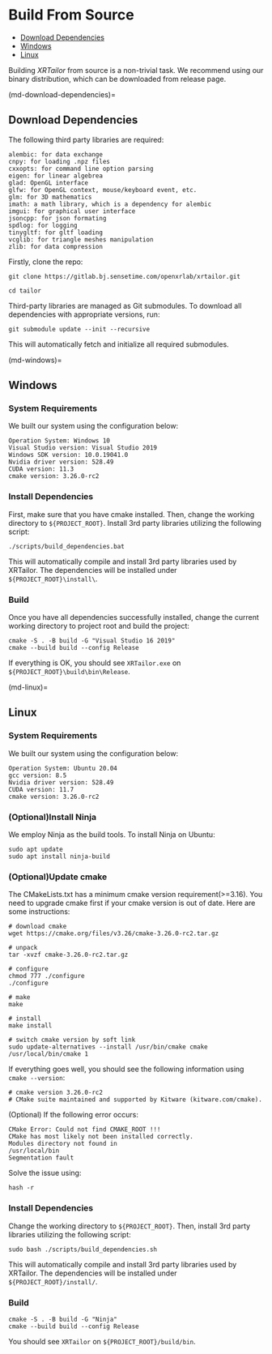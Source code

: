 # Build From Source

- [Download Dependencies](md-download-dependencies)
- [Windows](md-windows)
- [Linux](md-linux)

Building *XRTailor* from source is a non-trivial task. We recommend using our binary distribution, which can be downloaded from release page.

(md-download-dependencies)=

## Download Dependencies

The following third party libraries are required:

```text
alembic: for data exchange
cnpy: for loading .npz files
cxxopts: for command line option parsing
eigen: for linear algebrea
glad: OpenGL interface
glfw: for OpenGL context, mouse/keyboard event, etc.
glm: for 3D mathematics
imath: a math library, which is a dependency for alembic
imgui: for graphical user interface
jsoncpp: for json formating
spdlog: for logging
tinygltf: for gltf loading
vcglib: for triangle meshes manipulation
zlib: for data compression
```


Firstly, clone the repo:

```shell
git clone https://gitlab.bj.sensetime.com/openxrlab/xrtailor.git

cd tailor
```

Third-party libraries are managed as Git submodules. To download all dependencies with appropriate versions, run:

```shell
git submodule update --init --recursive
```

This will automatically fetch and initialize all required submodules.

(md-windows)=

## Windows

### System Requirements

We built our system using the configuration below:

```
Operation System: Windows 10
Visual Studio version: Visual Studio 2019
Windows SDK version: 10.0.19041.0
Nvidia driver version: 528.49
CUDA version: 11.3
cmake version: 3.26.0-rc2
```

### Install Dependencies

First, make sure that you have cmake installed. Then, change the working directory to ```${PROJECT_ROOT}```. Install 3rd party libraries utilizing the following script:

```shell
./scripts/build_dependencies.bat
```

This will automatically compile and install 3rd party libraries used by XRTailor. The dependencies will be installed under ```${PROJECT_ROOT}\install\```.

### Build

Once you have all dependencies successfully installed, change the current working directory to project root and build the project:

```shell
cmake -S . -B build -G "Visual Studio 16 2019"
cmake --build build --config Release
```

If everything is OK, you should see ```XRTailor.exe``` on ```${PROJECT_ROOT}\build\bin\Release```.

(md-linux)=

## Linux

### System Requirements

We built our system using the configuration below:

```
Operation System: Ubuntu 20.04
gcc version: 8.5
Nvidia driver version: 528.49
CUDA version: 11.7
cmake version: 3.26.0-rc2
```

### (Optional)Install Ninja

We employ Ninja as the build tools. To install Ninja on Ubuntu:

```shell
sudo apt update
sudo apt install ninja-build
```

### (Optional)Update cmake

The CMakeLists.txt has a minimum cmake version requirement(>=3.16). You need to upgrade cmake first if your cmake version is out of date. Here are some instructions:

```shell
# download cmake
wget https://cmake.org/files/v3.26/cmake-3.26.0-rc2.tar.gz

# unpack
tar -xvzf cmake-3.26.0-rc2.tar.gz

# configure
chmod 777 ./configure
./configure

# make
make

# install
make install

# switch cmake version by soft link
sudo update-alternatives --install /usr/bin/cmake cmake /usr/local/bin/cmake 1
```

If everything goes well, you should see the following information using ```cmake --version```:

```
# cmake version 3.26.0-rc2
# CMake suite maintained and supported by Kitware (kitware.com/cmake).
```

(Optional) If the following error occurs:

```shell
CMake Error: Could not find CMAKE_ROOT !!!
CMake has most likely not been installed correctly.
Modules directory not found in
/usr/local/bin
Segmentation fault
```

Solve the issue using:

```shell
hash -r
```

### Install Dependencies

Change the working directory to ```${PROJECT_ROOT}```. Then, install 3rd party libraries utilizing the following script:

```shell
sudo bash ./scripts/build_dependencies.sh
```

This will automatically compile and install 3rd party libraries used by XRTailor. The dependencies will be installed under ```${PROJECT_ROOT}/install/```.

### Build

```shell
cmake -S . -B build -G "Ninja"
cmake --build build --config Release
```

You should see ```XRTailor``` on ```${PROJECT_ROOT}/build/bin```.
